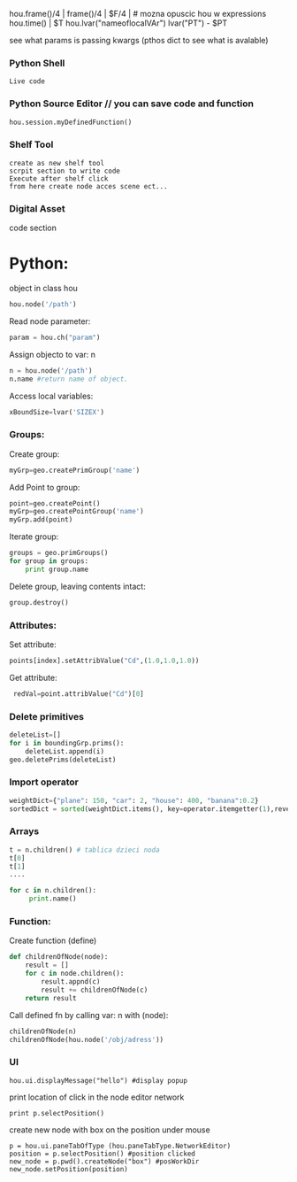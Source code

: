 
hou.frame()/4 | frame()/4 | $F/4 | # mozna opuscic hou w expressions
hou.time() |  $T
hou.lvar("nameoflocalVAr")
lvar("PT") - $PT

see what params is passing kwargs (pthos dict to see what is avalable)

### Python Shell
```
Live code
```
### Python Source Editor // you can save  code and function
``` python
hou.session.myDefinedFunction()
```
### Shelf Tool
```
create as new shelf tool 
scrpit section to write code
Execute after shelf click
from here create node acces scene ect...
```
### Digital Asset
code section

# Python:
object in class hou
```python
hou.node('/path')
```
Read node parameter:
```python
param = hou.ch("param")
```
Assign objecto to var: n
```python
n = hou.node('/path')
n.name #return name of object.
```

Access local variables:
```python
xBoundSize=lvar('SIZEX')
```

### Groups:
Create group:
```python
myGrp=geo.createPrimGroup('name')
```
Add Point to group:
```python
point=geo.createPoint()
myGrp=geo.createPointGroup('name')
myGrp.add(point)
```
Iterate group:
```python
groups = geo.primGroups()
for group in groups:
    print group.name
```
Delete group, leaving contents intact:
```python
group.destroy()
```
### Attributes:
Set attribute:
```python
points[index].setAttribValue("Cd",(1.0,1.0,1.0))
```
Get attribute:
```python
 redVal=point.attribValue("Cd")[0]
 ```
### Delete primitives
```python
deleteList=[]
for i in boundingGrp.prims():
    deleteList.append(i)
geo.deletePrims(deleteList)
```

### Import operator
```python
weightDict={"plane": 150, "car": 2, "house": 400, "banana":0.2}
sortedDict = sorted(weightDict.items(), key=operator.itemgetter(1),reverse=True)
```
### Arrays
```python
t = n.children() # tablica dzieci noda
t[0]
t[1]
....
```

```python
for c in n.children():
     print.name()
```

### Function:
Create function (define)
```python
def childrenOfNode(node):
	result = []
	for c in node.children():
		result.appnd(c)
		result += childrenOfNode(c)
	return result 
```
Call defined fn by calling var: n with (node):
```python
childrenOfNode(n) 
childrenOfNode(hou.node('/obj/adress'))
```

### UI


```
hou.ui.displayMessage("hello") #display popup 
```
print location of click in the node editor  network 
```
print p.selectPosition()
```
create new node with box on the position under mouse 
```
p = hou.ui.paneTabOfType (hou.paneTabType.NetworkEditor)
position = p.selectPosition() #position clicked
new_node = p.pwd().createNode("box") #posWorkDir
new_node.setPosition(position) 
```

